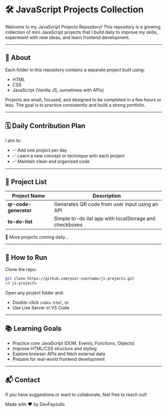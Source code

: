 # 🛠️ JavaScript Projects Collection

Welcome to my JavaScript Projects Repository!
This repository is a growing collection of mini JavaScript projects that I build daily to improve my skills, experiment with new ideas, and learn frontend development.

---

## 📌 About

Each folder in this repository contains a separate project built using:

* HTML
* CSS
* JavaScript (Vanilla JS, sometimes with APIs)

Projects are small, focused, and designed to be completed in a few hours or less.
The goal is to practice consistently and build a strong portfolio.

---

## 🗓️ Daily Contribution Plan

I aim to:

* ✅ Add one project per day
* ✅ Learn a new concept or technique with each project
* ✅ Maintain clean and organized code

---

## 📁 Project List

| Project Name          | Description                                            |
| --------------------- | ------------------------------------------------------ |
| **qr-code-generator** | Generates QR code from user input using an API         |
| **to-do-list**        | Simple to-do list app with localStorage and checkboxes |

🔄 More projects coming daily...

---

## 🚀 How to Run

Clone the repo:

```bash
git clone https://github.com/your-username/js-projects.git
cd js-projects
```

Open any project folder and:

* Double-click `index.html`, or
* Use Live Server in VS Code

---

## 📚 Learning Goals

* Practice core JavaScript (DOM, Events, Functions, Objects)
* Improve HTML/CSS structure and styling
* Explore browser APIs and fetch external data
* Prepare for real-world frontend development

---

## 📬 Contact

If you have suggestions or want to collaborate, feel free to reach out!

Made with ❤️ by DevFayzullo

